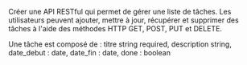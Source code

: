 Créer une API RESTful qui permet de gérer une liste de tâches. Les utilisateurs peuvent ajouter, mettre à jour, récupérer et supprimer des tâches à l'aide des méthodes HTTP GET, POST, PUT et DELETE.

Une tâche est composé de :
titre string required,
description string,
date_debut : date,
date_fin : date,
done : boolean